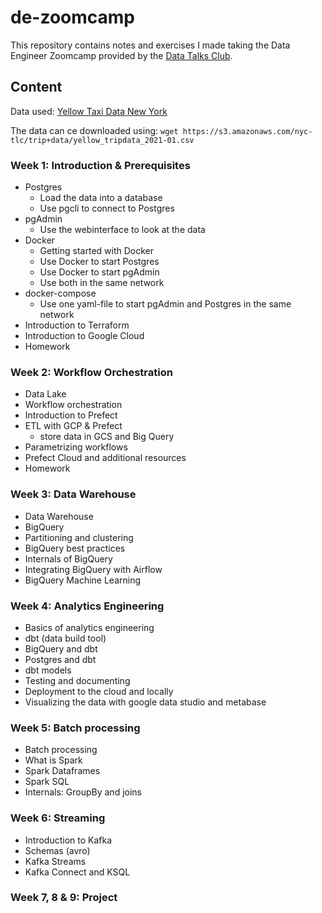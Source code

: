 # de-zoomcamp

This repository contains notes and exercises I made taking the Data Engineer Zoomcamp provided by the [Data Talks Club](https://github.com/DataTalksClub/data-engineering-zoomcamp).

## Content

Data used: [Yellow Taxi Data New York](https://www1.nyc.gov/site/tlc/about/tlc-trip-record-data.page)

The data can ce downloaded using: ```wget https://s3.amazonaws.com/nyc-tlc/trip+data/yellow_tripdata_2021-01.csv```

### Week 1: Introduction & Prerequisites 
* Postgres
	* Load the data into a database
	* Use pgcli to connect to Postgres
* pgAdmin
	* Use the webinterface to look at the data
* Docker
	* Getting started with Docker
	* Use Docker to start Postgres
	* Use Docker to start pgAdmin
	* Use both in the same network
* docker-compose
	* Use one yaml-file to start pgAdmin and Postgres in the same network
* Introduction to Terraform
* Introduction to Google Cloud
* Homework

### Week 2: Workflow Orchestration

* Data Lake
* Workflow orchestration
* Introduction to Prefect
* ETL with GCP & Prefect
	* store data in GCS and Big Query
* Parametrizing workflows
* Prefect Cloud and additional resources
* Homework

### Week 3: Data Warehouse

* Data Warehouse
* BigQuery
* Partitioning and clustering
* BigQuery best practices
* Internals of BigQuery
* Integrating BigQuery with Airflow
* BigQuery Machine Learning

### Week 4: Analytics Engineering

* Basics of analytics engineering
* dbt (data build tool)
* BigQuery and dbt
* Postgres and dbt
* dbt models
* Testing and documenting
* Deployment to the cloud and locally
* Visualizing the data with google data studio and metabase

### Week 5: Batch processing

* Batch processing
* What is Spark
* Spark Dataframes
* Spark SQL
* Internals: GroupBy and joins

### Week 6: Streaming

* Introduction to Kafka
* Schemas (avro)
* Kafka Streams
* Kafka Connect and KSQL

### Week 7, 8 & 9: Project
